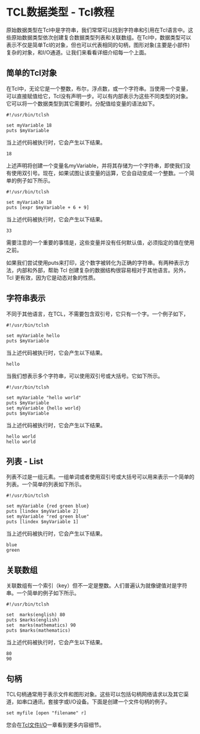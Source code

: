 # TCL数据类型 - Tcl教程

原始数据类型在Tcl中是字符串，我们常常可以找到字符串和引用在Tcl语言中。这些原始数据类型依次创建复合数据类型列表和关联数组。在Tcl中，数据类型可以表示不仅是简单Tcl的对象，但也可以代表相同的句柄，图形对象(主要是小部件)复杂的对象，和I/O通道。让我们来看看详细介绍每一个上面。

## 简单的Tcl对象

在Tcl中，无论它是一个整数，布尔，浮点数，或一个字符串。当使用一个变量，可以直接赋值给它，Tcl没有声明一步。可以有内部表示为这些不同类型的对象。它可以将一个数据类型到其它需要时。分配值给变量的语法如下。

```
#!/usr/bin/tclsh

set myVariable 18
puts $myVariable
```

当上述代码被执行时，它会产生以下结果。

```
18

```

上述声明将创建一个变量名myVariable，并将其存储为一个字符串，即使我们没有使用双引号。现在，如果试图让该变量的运算，它会自动变成一个整数。一个简单的例子如下所示。

```
#!/usr/bin/tclsh

set myVariable 18
puts [expr $myVariable + 6 + 9]
```

当上述代码被执行时，它会产生以下结果。

```
33

```

需要注意的一个重要的事情是，这些变量并没有任何默认值，必须指定的值在使用之前。

如果我们尝试使用puts来打印，这个数字被转化为正确的字符串。有两种表示方法，内部和外部，帮助 Tcl 创建复杂的数据结构很容易相对于其他语言。另外，Tcl 更有效，因为它是动态对象的性质。

## 字符串表示

不同于其他语言，在TCL，不需要包含双引号，它只有一个字。一个例子如下，

```
#!/usr/bin/tclsh

set myVariable hello
puts $myVariable
```

当上述代码被执行时，它会产生以下结果。

```
hello

```

当我们想表示多个字符串，可以使用双引号或大括号。它如下所示。

```
#!/usr/bin/tclsh

set myVariable "hello world"
puts $myVariable
set myVariable {hello world}
puts $myVariable
```

当上述代码被执行时，它会产生以下结果。

```
hello world
hello world

```

## 列表 - List

列表不过是一组元素。一组单词或者使用双引号或大括号可以用来表示一个简单的列表。一个简单的列表如下所示。

```
#!/usr/bin/tclsh

set myVariable {red green blue}
puts [lindex $myVariable 2]
set myVariable "red green blue"
puts [lindex $myVariable 1]
```

当上述代码被执行时，它会产生以下结果。

```
blue
green

```

## 关联数组

关联数组有一个索引（key）但不一定是整数。人们普遍认为就像键值对是字符串。一个简单的例子如下所示。

```
#!/usr/bin/tclsh

set  marks(english) 80
puts $marks(english)
set  marks(mathematics) 90
puts $marks(mathematics)
```

当上述代码被执行时，它会产生以下结果。

```
80
90

```

## 句柄

TCL句柄通常用于表示文件和图形对象。这些可以包括句柄网络请求以及其它渠道，如串口通讯，套接字或I/O设备。下面是创建一个文件句柄的例子。

```
set myfile [open "filename" r]
```

您会在[Tcl文件I/O](http://www.yiibai.com/tcl-tk/tcl_file_io.html)一章看到更多内容细节。

 